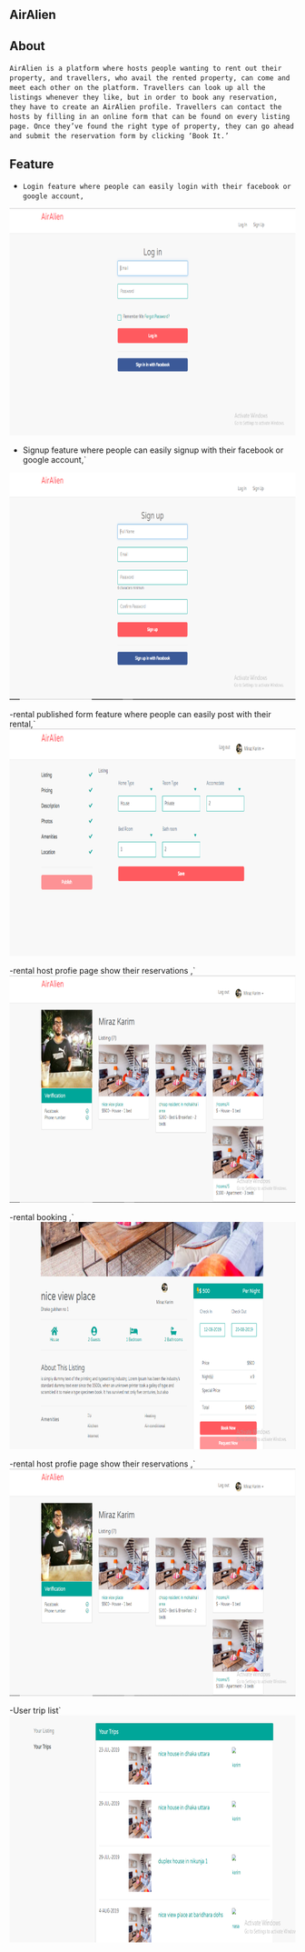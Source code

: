 

## AirAlien

## About

 `AirAlien is a platform where hosts people wanting to rent out their property, and travellers, who avail the rented property, can come and meet each other on the platform. Travellers can look up all the listings whenever they like, but in order to book any reservation, they have to create an AirAlien profile. Travellers can contact the hosts by filling in an online form that can be found on every listing page. Once they’ve found the right type of property, they can go ahead and submit the reservation form by clicking ‘Book It.’`

 

## Feature
- `Login feature where people can easily login with their facebook or google account,`
<img src="app/assets/images/airlogin.png" width="800" height="400">

- Signup feature where people can easily signup with their facebook or google account,`
<img src="app/assets/images/airsignup.png" width="800" height="400">

-rental published form feature where people can easily post  with their rental,`
<img src="app/assets/images/airpub.png" width="800" height="400">

-rental host profie page show their reservations ,`
<img src="app/assets/images/airprofile.png" width="800" height="400">

-rental booking ,`
<img src="app/assets/images/airbooking.png" width="800" height="400">

-rental host profie page show their reservations ,`
<img src="app/assets/images/airprofile.png" width="800" height="400">


-User trip list`
<img src="app/assets/images/trip.png" width="800" height="400">
